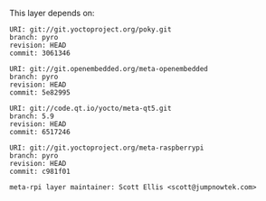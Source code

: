 This layer depends on:

    URI: git://git.yoctoproject.org/poky.git
    branch: pyro
    revision: HEAD
    commit: 3061346

    URI: git://git.openembedded.org/meta-openembedded
    branch: pyro
    revision: HEAD
    commit: 5e82995

    URI: git://code.qt.io/yocto/meta-qt5.git
    branch: 5.9
    revision: HEAD
    commit: 6517246

    URI: git://git.yoctoproject.org/meta-raspberrypi 
    branch: pyro
    revision: HEAD
    commit: c981f01

    meta-rpi layer maintainer: Scott Ellis <scott@jumpnowtek.com>

